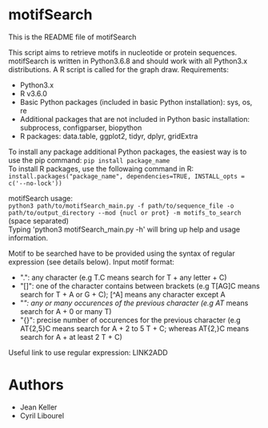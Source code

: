 # **motifSearch**

This is the README file of motifSearch

This script aims to retrieve motifs in nucleotide or protein sequences.
motifSearch is written in Python3.6.8 and should work with all Python3.x distributions. A R script is called for the graph draw.
Requirements:  
- Python3.x  
- R v3.6.0  
- Basic Python packages (included in basic Python installation): sys, os, re  
- Additional packages that are not included in Python basic installation: subprocess, configparser, biopython  
- R packages: data.table, ggplot2, tidyr, dplyr, gridExtra  

To install any package additional Python packages, the easiest way is to use the pip command: `pip install package_name`  
To install R packages, use the followaing command in R:  
`install.packages("package_name", dependencies=TRUE, INSTALL_opts = c('--no-lock'))`

motifSearch usage:  
`python3 path/to/motifSearch_main.py -f path/to/sequence_file -o path/to/output_directory --mod {nucl or prot} -m motifs_to_search` (space separated)  
Typing 'python3 motifSearch_main.py -h' will bring up help and usage information.

Motif to be searched have to be provided using the syntax of regular expression (see details below).
Input motif format:
- ".": any character (e.g T.C means search for T + any letter + C)  
- "[]": one of the character contains between brackets (e.g T[AG]C means search for T + A or G + C); [^A] means any character except A  
- "*": any or many occurences of the previous character (e.g AT* means search for A + 0 or many T)  
- "{}": precise number of occurences for the previous character (e.g AT{2,5}C means search for A + 2 to 5 T + C; whereas AT{2,}C means search for A + at least 2 T + C)  

Useful link to use regular expression: LINK2ADD

# **Authors**

- Jean Keller
- Cyril Libourel
